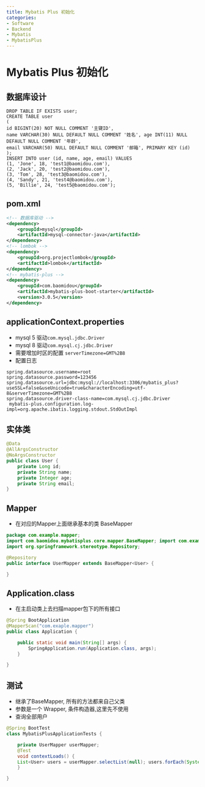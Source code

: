 ```yaml
---
title: Mybatis Plus 初始化
categories:
- Software
- Backend
- Mybatis
- MybatisPlus
---
```

# Mybatis Plus 初始化

## 数据库设计

```mysql
DROP TABLE IF EXISTS user;
CREATE TABLE user
(
id BIGINT(20) NOT NULL COMMENT '主键ID',
name VARCHAR(30) NULL DEFAULT NULL COMMENT '姓名', age INT(11) NULL DEFAULT NULL COMMENT '年龄',
email VARCHAR(50) NULL DEFAULT NULL COMMENT '邮箱', PRIMARY KEY (id)
);
INSERT INTO user (id, name, age, email) VALUES
(1, 'Jone', 18, 'test1@baomidou.com'),
(2, 'Jack', 20, 'test2@baomidou.com'),
(3, 'Tom', 28, 'test3@baomidou.com'),
(4, 'Sandy', 21, 'test4@baomidou.com'),
(5, 'Billie', 24, 'test5@baomidou.com');
```

## pom.xml

```xml
<!-- 数据库驱动 -->
<dependency>
    <groupId>mysql</groupId>
    <artifactId>mysql-connector-java</artifactId>
</dependency>
<!-- lombok -->
<dependency>
    <groupId>org.projectlombok</groupId>
    <artifactId>lombok</artifactId>
</dependency>
<!-- mybatis-plus -->
<dependency>
    <groupId>com.baomidou</groupId>
    <artifactId>mybatis-plus-boot-starter</artifactId>
    <version>3.0.5</version>
</dependency>
```

## applicationContext.properties

- mysql 5 驱动`com.mysql.jdbc.Driver`
- mysql 8 驱动`com.mysql.cj.jdbc.Driver`
- 需要增加时区的配置 `serverTimezone=GMT%2B8`
- 配置日志

```properties
spring.datasource.username=root
spring.datasource.password=123456
spring.datasource.url=jdbc:mysql://localhost:3306/mybatis_plus? useSSL=false&useUnicode=true&characterEncoding=utf-8&serverTimezone=GMT%2B8
spring.datasource.driver-class-name=com.mysql.cj.jdbc.Driver
 mybatis-plus.configuration.log-impl=org.apache.ibatis.logging.stdout.StdOutImpl
```

## 实体类

```java
@Data
@AllArgsConstructor
@NoArgsConstructor
public class User {
    private Long id;
    private String name;
    private Integer age;
    private String email;
}
```

## Mapper

- 在对应的Mapper上面继承基本的类 BaseMapper

```java
package com.example.mapper;
import com.baomidou.mybatisplus.core.mapper.BaseMapper; import com.example.pojo.User;
import org.springframework.stereotype.Repository;

@Repository
public interface UserMapper extends BaseMapper<User> {

}
```

## Application.class

- 在主启动类上去扫描mapper包下的所有接口

```java
@Spring BootApplication
@MapperScan("com.exaple.mapper")
public class Application {

    public static void main(String[] args) {
        SpringApplication.run(Application.class, args);
    }

}
```

## 测试

- 继承了BaseMapper, 所有的方法都来自己父类
- 参数是一个 Wrapper, 条件构造器,这里先不使用
- 查询全部用户

```java
@Spring BootTest
class MybatisPlusApplicationTests {

    private UserMapper userMapper;
    @Test
    void contextLoads() {
    List<User> users = userMapper.selectList(null); users.forEach(System.out::println);
    }

}
```


